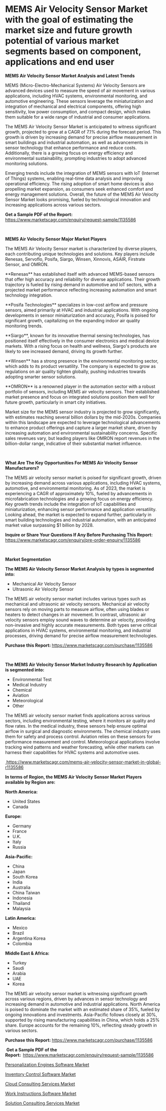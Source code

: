 <p><h1>MEMS Air Velocity Sensor Market with the goal of estimating the market size and future growth potential of various market segments based on component, applications and end user</h1></p><p><strong>MEMS Air Velocity Sensor Market Analysis and Latest Trends</strong></p>
<p><p>MEMS (Micro-Electro-Mechanical Systems) Air Velocity Sensors are advanced devices used to measure the speed of air movement in various applications, including HVAC systems, environmental monitoring, and automotive engineering. These sensors leverage the miniaturization and integration of mechanical and electrical components, offering high sensitivity, low power consumption, and compact design, which makes them suitable for a wide range of industrial and consumer applications.</p><p>The MEMS Air Velocity Sensor Market is anticipated to witness significant growth, projected to grow at a CAGR of 7.1% during the forecast period. This growth is driven by increasing demand for precise airflow measurement in smart buildings and industrial automation, as well as advancements in sensor technology that enhance performance and reduce costs. Additionally, there is a growing focus on energy efficiency and environmental sustainability, prompting industries to adopt advanced monitoring solutions. </p><p>Emerging trends include the integration of MEMS sensors with IoT (Internet of Things) systems, enabling real-time data analysis and improving operational efficiency. The rising adoption of smart home devices is also propelling market expansion, as consumers seek enhanced comfort and energy management solutions. Overall, the future of the MEMS Air Velocity Sensor Market looks promising, fueled by technological innovation and increasing applications across various sectors.</p></p>
<p><strong>Get a Sample PDF of the Report:&nbsp;</strong> <a href="https://www.marketscagr.com/enquiry/request-sample/1135586?utm_campaign=1422&utm_medium=2&utm_source=Github&utm_content=ia&utm_term=09102024&utm_id=mems-air-velocity-sensor">https://www.marketscagr.com/enquiry/request-sample/1135586</a></p>
<p>&nbsp;</p>
<p><strong>MEMS Air Velocity Sensor Major Market Players</strong></p>
<p><p>The MEMS Air Velocity Sensor market is characterized by diverse players, each contributing unique technologies and solutions. Key players include Renesas, Servoflo, Posifa, Siargo, Winsen, Xinnovis, ASAIR, Firstrate Sensor, and OMRON.</p><p>**Renesas** has established itself with advanced MEMS-based sensors that offer high accuracy and reliability for diverse applications. Their growth trajectory is fueled by rising demand in automotive and IoT sectors, with a projected market performance reflecting increasing automation and smart technology integration.</p><p>**Posifa Technologies** specializes in low-cost airflow and pressure sensors, aimed primarily at HVAC and industrial applications. With ongoing developments in sensor miniaturization and accuracy, Posifa is poised for significant growth, capitalizing on the expanding indoor air quality monitoring trends.</p><p>**Siargo**, known for its innovative thermal sensing technologies, has positioned itself effectively in the consumer electronics and medical device markets. With a rising focus on health and wellness, Siargo's products are likely to see increased demand, driving its growth further.</p><p>**Winsen** has a strong presence in the environmental monitoring sector, which adds to its product versatility. The company is expected to grow as regulations on air quality tighten globally, pushing industries towards adopting smarter sensor solutions.</p><p>**OMRON** is a renowned player in the automation sector with a robust portfolio of sensors, including MEMS air velocity sensors. Their established market presence and focus on integrated solutions position them well for future growth, particularly in smart city initiatives.</p><p>Market size for the MEMS sensor industry is projected to grow significantly, with estimates reaching several billion dollars by the mid-2020s. Companies within this landscape are expected to leverage technological advancements to enhance product offerings and capture a larger market share, driven by increasing automation and environmental sustainability concerns. Specific sales revenues vary, but leading players like OMRON report revenues in the billion-dollar range, indicative of their substantial market influence.</p></p>
<p>&nbsp;</p>
<p><strong>What Are The Key Opportunities For MEMS Air Velocity Sensor Manufacturers?</strong></p>
<p><p>The MEMS air velocity sensor market is poised for significant growth, driven by increasing demand across various applications, including HVAC systems, automotive, and environmental monitoring. As of 2023, the market is experiencing a CAGR of approximately 10%, fueled by advancements in microfabrication technologies and a growing focus on energy efficiency. Key growth trends include the integration of IoT capabilities and miniaturization, enhancing sensor performance and application versatility. Looking ahead, the market is expected to expand further, particularly in smart building technologies and industrial automation, with an anticipated market value surpassing $1 billion by 2028.</p></p>
<p><strong>Inquire or Share Your Questions If Any Before Purchasing This Report:</strong> <a href="https://www.marketscagr.com/enquiry/pre-order-enquiry/1135586?utm_campaign=1422&utm_medium=2&utm_source=Github&utm_content=ia&utm_term=09102024&utm_id=mems-air-velocity-sensor">https://www.marketscagr.com/enquiry/pre-order-enquiry/1135586</a></p>
<p>&nbsp;</p>
<p><strong>Market Segmentation</strong></p>
<p><strong>The MEMS Air Velocity Sensor Market Analysis by types is segmented into:</strong></p>
<p><ul><li>Mechanical Air Velocity Sensor</li><li>Ultrasonic Air Velocity Sensor</li></ul></p>
<p><p>The MEMS air velocity sensor market includes various types such as mechanical and ultrasonic air velocity sensors. Mechanical air velocity sensors rely on moving parts to measure airflow, often using blades or heaters to detect changes in air movement. In contrast, ultrasonic air velocity sensors employ sound waves to determine air velocity, providing non-invasive and highly accurate measurements. Both types serve critical applications in HVAC systems, environmental monitoring, and industrial processes, driving demand for precise airflow measurement technologies.</p></p>
<p><strong>Purchase this Report:&nbsp;</strong><a href="https://www.marketscagr.com/purchase/1135586?utm_campaign=1422&utm_medium=2&utm_source=Github&utm_content=ia&utm_term=09102024&utm_id=mems-air-velocity-sensor">https://www.marketscagr.com/purchase/1135586</a></p>
<p>&nbsp;</p>
<p><strong>The MEMS Air Velocity Sensor Market Industry Research by Application is segmented into:</strong></p>
<p><ul><li>Environmental Test</li><li>Medical Industry</li><li>Chemical</li><li>Aviation</li><li>Meteorological</li><li>Other</li></ul></p>
<p><p>The MEMS air velocity sensor market finds applications across various sectors, including environmental testing, where it monitors air quality and flow rates. In the medical industry, these sensors help ensure optimal airflow in surgical and diagnostic environments. The chemical industry uses them for safety and process control. Aviation relies on these sensors for performance measurement and control. Meteorological applications involve tracking wind patterns and weather forecasting, while other markets can harness their capabilities for HVAC systems and automotive uses.</p></p>
<p><a href="https://www.marketscagr.com/mems-air-velocity-sensor-market-in-global-r1135586?utm_campaign=1422&utm_medium=2&utm_source=Github&utm_content=ia&utm_term=09102024&utm_id=mems-air-velocity-sensor">&nbsp;https://www.marketscagr.com/mems-air-velocity-sensor-market-in-global-r1135586</a></p>
<p><strong>In terms of Region, the MEMS Air Velocity Sensor Market Players available by Region are:</strong></p>
<p>
    <p> <strong> North America: </strong>
        <ul>
            <li>United States</li>
            <li>Canada</li>
        </ul>
        </p> 
    <p> <strong> Europe: </strong>
        <ul>
            <li>Germany</li>
            <li>France</li>
            <li>U.K.</li>
            <li>Italy</li>
            <li>Russia</li>
        </ul>
        </p> 
    <p> <strong> Asia-Pacific: </strong>
        <ul>
            <li>China</li>
            <li>Japan</li>
            <li>South Korea</li>
            <li>India</li>
            <li>Australia</li>
            <li>China Taiwan</li>
            <li>Indonesia</li>
            <li>Thailand</li>
            <li>Malaysia</li>
        </ul>
        </p> 
    <p> <strong> Latin America: </strong>
        <ul>
            <li>Mexico</li>
            <li>Brazil</li>
            <li>Argentina Korea</li>
            <li>Colombia</li>
        </ul>
        </p> 
    <p> <strong> Middle East & Africa: </strong>
        <ul>
            <li>Turkey</li>
            <li>Saudi</li>
            <li>Arabia</li>
            <li>UAE</li>
            <li>Korea</li>
        </ul>
    </p>
    </p>
<p><p>The MEMS air velocity sensor market is witnessing significant growth across various regions, driven by advances in sensor technology and increasing demand in automotive and industrial applications. North America is poised to dominate the market with an estimated share of 35%, fueled by ongoing innovations and investments. Asia-Pacific follows closely at 30%, supported by rising manufacturing capabilities in China, which holds a 25% share. Europe accounts for the remaining 10%, reflecting steady growth in various sectors.</p></p>
<p><strong>Purchase this Report: </strong><a href="https://www.marketscagr.com/purchase/1135586?utm_campaign=1422&utm_medium=2&utm_source=Github&utm_content=ia&utm_term=09102024&utm_id=mems-air-velocity-sensor">https://www.marketscagr.com/purchase/1135586</a></p>
<p>&nbsp;<strong>Get a Sample PDF of the Report:&nbsp;&nbsp;</strong><a href="https://www.marketscagr.com/enquiry/request-sample/1135586?utm_campaign=1422&utm_medium=2&utm_source=Github&utm_content=ia&utm_term=09102024&utm_id=mems-air-velocity-sensor">https://www.marketscagr.com/enquiry/request-sample/1135586</a></p>
<p><strong></strong></p>
<p><p><a href="https://www.linkedin.com/pulse/personalization-engines-software-mosaic-piecing-together-global-pnlne?utm_campaign=1422&utm_medium=2&utm_source=Github&utm_content=ia&utm_term=09102024&utm_id=mems-air-velocity-sensor">Personalization Engines Software Market</a></p><p><a href="https://www.linkedin.com/pulse/inventory-control-software-industry-resonance-46-amplification-ggqxe?utm_campaign=1422&utm_medium=2&utm_source=Github&utm_content=ia&utm_term=09102024&utm_id=mems-air-velocity-sensor">Inventory Control Software Market</a></p><p><a href="https://www.linkedin.com/pulse/analyzing-key-drivers-cloud-consulting-services-market-trends-mqt5f?utm_campaign=1422&utm_medium=2&utm_source=Github&utm_content=ia&utm_term=09102024&utm_id=mems-air-velocity-sensor">Cloud Consulting Services Market</a></p><p><a href="https://www.linkedin.com/pulse/work-instructions-software-market-strategic-insights-product-zisfe?utm_campaign=1422&utm_medium=2&utm_source=Github&utm_content=ia&utm_term=09102024&utm_id=mems-air-velocity-sensor">Work Instructions Software Market</a></p><p><a href="https://www.linkedin.com/pulse/global-solution-consulting-services-market-size-share-analysis-z8snf?utm_campaign=1422&utm_medium=2&utm_source=Github&utm_content=ia&utm_term=09102024&utm_id=mems-air-velocity-sensor">Solution Consulting Services Market</a></p></p>